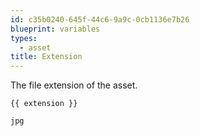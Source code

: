 ```yaml
---
id: c35b0240-645f-44c6-9a9c-0cb1136e7b26
blueprint: variables
types:
  - asset
title: Extension
---
```

The file extension of the asset.

```
{{ extension }}
```

``` .language-output
jpg
```

